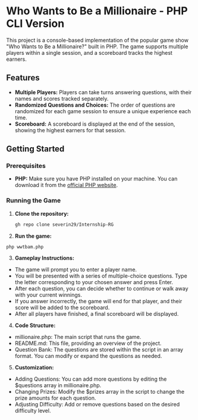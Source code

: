 # Who Wants to Be a Millionaire - PHP CLI Version

This project is a console-based implementation of the popular game show "Who Wants to Be a Millionaire?" built in PHP. The game supports multiple players within a single session, and a scoreboard tracks the highest earners.

## Features

- **Multiple Players:** Players can take turns answering questions, with their names and scores tracked separately.
- **Randomized Questions and Choices:** The order of questions are randomized for each game session to ensure a unique experience each time.
- **Scoreboard:** A scoreboard is displayed at the end of the session, showing the highest earners for that session.

## Getting Started

### Prerequisites

- **PHP:** Make sure you have PHP installed on your machine. You can download it from the [official PHP website](https://www.php.net/downloads).

### Running the Game

1. **Clone the repository:**
   ```bash
   gh repo clone severin29/Internship-RG

2. **Run the game:**

  ```bash
  php wwtbam.php
  ```

3. **Gameplay Instructions:**

- The game will prompt you to enter a player name. <br>
- You will be presented with a series of multiple-choice questions. Type the letter corresponding to your chosen answer and press Enter. <br>
- After each question, you can decide whether to continue or walk away with your current winnings. <br>
- If you answer incorrectly, the game will end for that player, and their score will be added to the scoreboard. <br>
- After all players have finished, a final scoreboard will be displayed.

4. **Code Structure:**

- millionaire.php: The main script that runs the game. <br>
- README.md: This file, providing an overview of the project. <br>
- Question Bank: The questions are stored within the script in an array format. You can modify or expand the questions as needed.

5. **Customization:**

- Adding Questions: You can add more questions by editing the $questions array in millionaire.php. <br>
- Changing Prizes: Modify the $prizes array in the script to change the prize amounts for each question. <br>
- Adjusting Difficulty: Add or remove questions based on the desired difficulty level.
